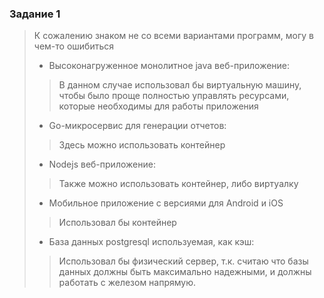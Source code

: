 ### Задание 1
> К сожалению знаком не со всеми вариантами программ, могу в чем-то ошибиться
>- Высоконагруженное монолитное java веб-приложение:
>>В данном случае использовал бы виртуальную машину, чтобы было проще полностью управлять ресурсами, 
>>которые
>> необходимы для работы приложения
>- Go-микросервис для генерации отчетов:
>> Здесь можно использовать контейнер
>- Nodejs веб-приложение:
> >Также можно использовать контейнер, либо виртуалку
> - Мобильное приложение c версиями для Android и iOS
> > Использовал бы контейнер
> - База данных postgresql используемая, как кэш:
> > Использовал бы физический сервер, т.к. считаю что базы данных должны быть максимально надежными,
> > и должны работать с железом напрямую.
